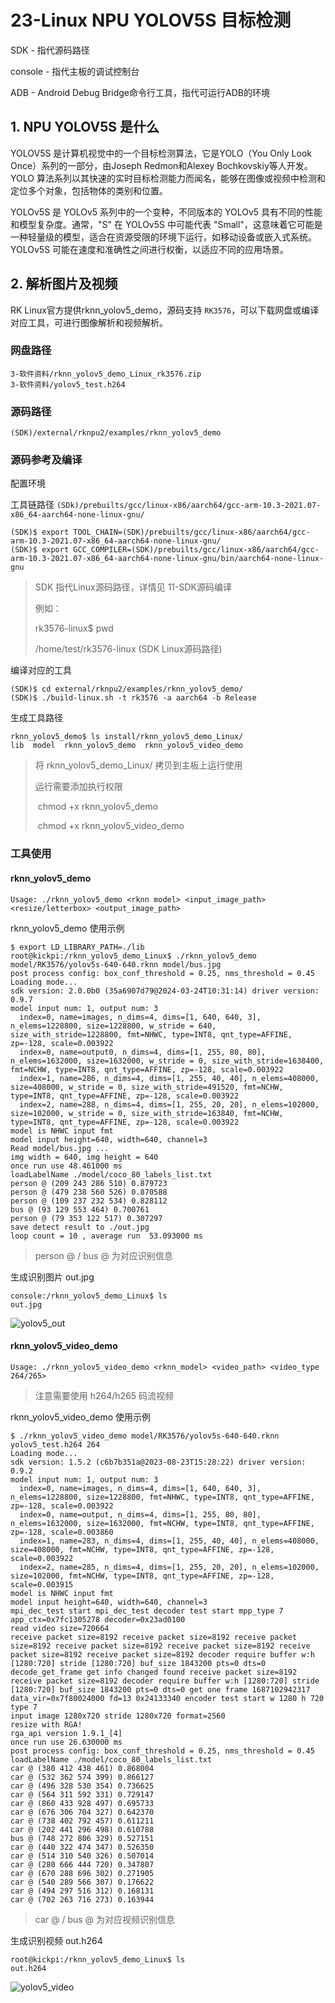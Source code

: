 # 23-Linux NPU YOLOV5S 目标检测

SDK - 指代源码路径

console - 指代主板的调试控制台

ADB - Android Debug Bridge命令行工具，指代可运行ADB的环境



## 1. NPU YOLOV5S 是什么

YOLOV5S 是计算机视觉中的一个目标检测算法，它是YOLO（You Only Look Once）系列的一部分，由Joseph Redmon和Alexey Bochkovskiy等人开发。YOLO 算法系列以其快速的实时目标检测能力而闻名，能够在图像或视频中检测和定位多个对象，包括物体的类别和位置。

YOLOv5S 是 YOLOv5 系列中的一个变种，不同版本的 YOLOv5 具有不同的性能和模型复杂度。通常，"S" 在 YOLOv5S 中可能代表 "Small"，这意味着它可能是一种轻量级的模型，适合在资源受限的环境下运行，如移动设备或嵌入式系统。 YOLOv5S 可能在速度和准确性之间进行权衡，以适应不同的应用场景。



## 2. 解析图片及视频

RK Linux官方提供rknn_yolov5_demo，源码支持 `RK3576`，可以下载网盘或编译对应工具，可进行图像解析和视频解析。



### 网盘路径

```
3-软件资料/rknn_yolov5_demo_Linux_rk3576.zip
3-软件资料/yolov5_test.h264
```



### 源码路径

```
(SDK)/external/rknpu2/examples/rknn_yolov5_demo
```



### 源码参考及编译

配置环境

工具链路径 `(SDk)/prebuilts/gcc/linux-x86/aarch64/gcc-arm-10.3-2021.07-x86_64-aarch64-none-linux-gnu/`

```
(SDK)$ export TOOL_CHAIN=(SDK)/prebuilts/gcc/linux-x86/aarch64/gcc-arm-10.3-2021.07-x86_64-aarch64-none-linux-gnu/
(SDK)$ export GCC_COMPILER=(SDK)/prebuilts/gcc/linux-x86/aarch64/gcc-arm-10.3-2021.07-x86_64-aarch64-none-linux-gnu/bin/aarch64-none-linux-gnu
```

> SDK 指代Linux源码路径，详情见 11-SDK源码编译
>
> 例如：
>
> rk3576-linux$ pwd
>
> /home/test/rk3576-linux  (SDK Linux源码路径)

编译对应的工具

```
(SDK)$ cd external/rknpu2/examples/rknn_yolov5_demo/
(SDK)$ ./build-linux.sh -t rk3576 -a aarch64 -b Release
```

生成工具路径

```
rknn_yolov5_demo$ ls install/rknn_yolov5_demo_Linux/
lib  model  rknn_yolov5_demo  rknn_yolov5_video_demo
```

>将 rknn_yolov5_demo_Linux/ 拷贝到主板上运行使用
>
>运行需要添加执行权限
>
>​		chmod +x rknn_yolov5_demo
>
>​		chmod +x rknn_yolov5_video_demo



### 工具使用

#### rknn_yolov5_demo

```
Usage: ./rknn_yolov5_demo <rknn model> <input_image_path> <resize/letterbox> <output_image_path>
```

rknn_yolov5_demo 使用示例

```
$ export LD_LIBRARY_PATH=./lib
root@kickpi:/rknn_yolov5_demo_Linux$ ./rknn_yolov5_demo model/RK3576/yolov5s-640-640.rknn model/bus.jpg
post process config: box_conf_threshold = 0.25, nms_threshold = 0.45
Loading mode...
sdk version: 2.0.0b0 (35a6907d79@2024-03-24T10:31:14) driver version: 0.9.7
model input num: 1, output num: 3
  index=0, name=images, n_dims=4, dims=[1, 640, 640, 3], n_elems=1228800, size=1228800, w_stride = 640, size_with_stride=1228800, fmt=NHWC, type=INT8, qnt_type=AFFINE, zp=-128, scale=0.003922
  index=0, name=output0, n_dims=4, dims=[1, 255, 80, 80], n_elems=1632000, size=1632000, w_stride = 0, size_with_stride=1638400, fmt=NCHW, type=INT8, qnt_type=AFFINE, zp=-128, scale=0.003922
  index=1, name=286, n_dims=4, dims=[1, 255, 40, 40], n_elems=408000, size=408000, w_stride = 0, size_with_stride=491520, fmt=NCHW, type=INT8, qnt_type=AFFINE, zp=-128, scale=0.003922
  index=2, name=288, n_dims=4, dims=[1, 255, 20, 20], n_elems=102000, size=102000, w_stride = 0, size_with_stride=163840, fmt=NCHW, type=INT8, qnt_type=AFFINE, zp=-128, scale=0.003922
model is NHWC input fmt
model input height=640, width=640, channel=3
Read model/bus.jpg ...
img width = 640, img height = 640
once run use 48.461000 ms
loadLabelName ./model/coco_80_labels_list.txt
person @ (209 243 286 510) 0.879723
person @ (479 238 560 526) 0.870588
person @ (109 237 232 534) 0.828112
bus @ (93 129 553 464) 0.700761
person @ (79 353 122 517) 0.307297
save detect result to ./out.jpg
loop count = 10 , average run  53.093000 ms
```

>person @ / bus @ 为对应识别信息

生成识别图片 out.jpg

```
console:/rknn_yolov5_demo_Linux$ ls 
out.jpg
```

![yolov5_out](http://tanzhtanzh.oss-cn-shenzhen.aliyuncs.com/img/yolov5_out.jpg)



#### rknn_yolov5_video_demo

```
Usage: ./rknn_yolov5_video_demo <rknn_model> <video_path> <video_type 264/265>
```

> 注意需要使用 h264/h265 码流视频

rknn_yolov5_video_demo 使用示例

```
$ ./rknn_yolov5_video_demo model/RK3576/yolov5s-640-640.rknn yolov5_test.h264 264
Loading mode...
sdk version: 1.5.2 (c6b7b351a@2023-08-23T15:28:22) driver version: 0.9.2
model input num: 1, output num: 3
  index=0, name=images, n_dims=4, dims=[1, 640, 640, 3], n_elems=1228800, size=1228800, fmt=NHWC, type=INT8, qnt_type=AFFINE, zp=-128, scale=0.003922
  index=0, name=output, n_dims=4, dims=[1, 255, 80, 80], n_elems=1632000, size=1632000, fmt=NCHW, type=INT8, qnt_type=AFFINE, zp=-128, scale=0.003860
  index=1, name=283, n_dims=4, dims=[1, 255, 40, 40], n_elems=408000, size=408000, fmt=NCHW, type=INT8, qnt_type=AFFINE, zp=-128, scale=0.003922
  index=2, name=285, n_dims=4, dims=[1, 255, 20, 20], n_elems=102000, size=102000, fmt=NCHW, type=INT8, qnt_type=AFFINE, zp=-128, scale=0.003915
model is NHWC input fmt
model input height=640, width=640, channel=3
mpi_dec_test start mpi_dec_test decoder test start mpp_type 7 app_ctx=0x7fc1305278 decoder=0x23ad0100
read video size=720664
receive packet size=8192 receive packet size=8192 receive packet size=8192 receive packet size=8192 receive packet size=8192 receive packet size=8192 receive packet size=8192 decoder require buffer w:h [1280:720] stride [1280:720] buf_size 1843200 pts=0 dts=0 decode_get_frame get info changed found receive packet size=8192 receive packet size=8192 decoder require buffer w:h [1280:720] stride [1280:720] buf_size 1843200 pts=0 dts=0 get one frame 1687102942317 data_vir=0x7f80024000 fd=13 0x24133340 encoder test start w 1280 h 720 type 7
input image 1280x720 stride 1280x720 format=2560
resize with RGA!
rga_api version 1.9.1_[4]
once run use 26.630000 ms
post process config: box_conf_threshold = 0.25, nms_threshold = 0.45
loadLabelName ./model/coco_80_labels_list.txt
car @ (380 412 438 461) 0.868004
car @ (532 362 574 399) 0.866127
car @ (496 328 530 354) 0.736625
car @ (564 311 592 331) 0.729147
car @ (860 433 928 497) 0.695733
car @ (676 306 704 327) 0.642370
car @ (738 402 792 457) 0.611211
car @ (202 441 296 498) 0.610788
bus @ (748 272 806 329) 0.527151
car @ (440 322 474 347) 0.526350
car @ (514 310 540 326) 0.507014
car @ (280 666 444 720) 0.347807
car @ (670 288 696 302) 0.271905
car @ (540 289 566 307) 0.176622
car @ (494 297 516 312) 0.168131
car @ (702 263 716 273) 0.163944
```

>car @ / bus @ 为对应视频识别信息

生成识别视频 out.h264

```
root@kickpi:/rknn_yolov5_demo_Linux$ ls 
out.h264
```

![yolov5_video](http://tanzhtanzh.oss-cn-shenzhen.aliyuncs.com/img/yolov5_video.png)

